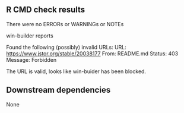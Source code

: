 ## R CMD check results

There were no ERRORs or WARNINGs or NOTEs


win-builder reports

Found the following (possibly) invalid URLs:
  URL: https://www.jstor.org/stable/20038177
    From: README.md
    Status: 403
    Message: Forbidden

The URL is valid, looks like win-buider has been blocked.


## Downstream dependencies

None